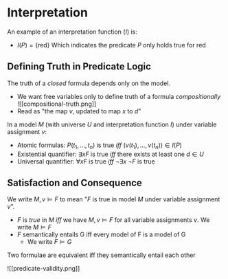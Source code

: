 
# Interpretation

An example of an interpretation function ($I$) is:
- $I(P) = \{\text{red}\}$
Which indicates the predicate $P$ only holds true for $\text{red}$


## Defining Truth in Predicate Logic

The truth of a *closed* formula depends only on the model.
- We want free variables only to define truth of a formula *compositionally*
![[compositional-truth.png]]
- Read as "the map $v$, updated to map $x$ to $d$"

In a model $M$ (with universe $U$ and interpretation function $I$) under variable assignment $v$:
- Atomic formulas: $P(t_1,...,t_n)$ is true *iff* $(v(t_1),...,v(t_n)) \in I(P)$
- Existential quantifier: $\exists x F$ is true *iff* there exists at least one $d \in U$
- Universal quantifier: $\forall x F$ is true *iff* $\lnot \exists x \ \lnot F$ is true


## Satisfaction and Consequence

We write $M, v \models F$ to mean "$F$ is true in model $M$ under variable assignment $v$".
- $F$ is *true* in $M$ *iff* we have $M, v \models F$ for all variable assignments $v$. We write $M \models F$
- $F$ semantically entails G iff every model of F is a model of G
	- We write $F \models G$

Two formulae are equivalent iff they semantically entail each other

![[predicate-validity.png]]
